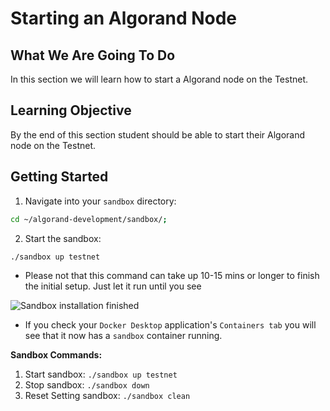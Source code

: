 # Starting an Algorand Node

## What We Are Going To Do

In this section we will learn how to start a Algorand node on the Testnet.

## Learning Objective

By the end of this section student should be able to start their Algorand node on the Testnet.

## Getting Started
1. Navigate into your `sandbox` directory:

```sh
cd ~/algorand-development/sandbox/;
```
2. Start the sandbox:
```sh
./sandbox up testnet
```
* Please not that this command can take up 10-15 mins or longer to finish the initial setup. Just let it run until you see

![Sandbox installation finished](./images/ch-12-algorand-sandbox-finish.png)

* If you check your `Docker Desktop` application's `Containers tab` you will see that it now has a `sandbox` container running.

**Sandbox Commands:**
1. Start sandbox: `./sandbox up testnet`
2. Stop sandbox: `./sandbox down`
3. Reset Setting sandbox: `./sandbox clean`